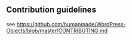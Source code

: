 ## Contribution guidelines ##

see https://github.com/humanmade/WordPress-Objects/blob/master/CONTRIBUTING.md
